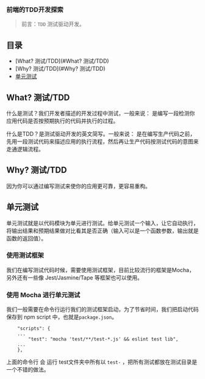 ### 前端的TDD开发探索

> 前言：`TDD` 测试驱动开发。

## 目录

* [What? 测试/TDD](#What? 测试/TDD)
* [Why? 测试/TDD](#Why? 测试/TDD)
* [单元测试](#单元测试)



## What? 测试/TDD

什么是测试？我们开发者描述的开发过程中测试，一般来说：
是编写一段检测你应用代码是否按预期执行的代码并执行的过程。

什么是TDD？是测试驱动开发的英文简写。一般来说：
是在编写生产代码之前，先用一段测试代码来描述应用的执行流程，然后再让生产代码按测试代码的意图来走通逻辑流程。

## Why? 测试/TDD

因为你可以通过编写测试来使你的应用更可靠，更容易重构。

## 单元测试

单元测试就是以代码模块为单元进行测试。给单元测试一个输入，让它自动执行，将输出结果和预期结果做对比看其是否正确（输入可以是一个函数参数，输出就是函数的返回值）。

### 使用测试框架

我们在编写测试代码时候，需要使用测试框架，目前比较流行的框架是Mocha，另外还有一些像 Jest/Jasmine/Tape 等框架也可以使用。

### 使用 Mocha 进行单元测试

我们一般需要在命令行运行我们的测试框架启动，为了节省时间，我们把启动代码保存到 npm script 中，也就是`package.json`。

```
    "scripts": {
    ...
        "test": "mocha 'test/**/test-*.js' && eslint test lib",
    ...
    },
```

上面的命令行 会 运行 test文件夹中所有以 `test-` ，把所有测试都放在测试目录是一个不错的做法。







